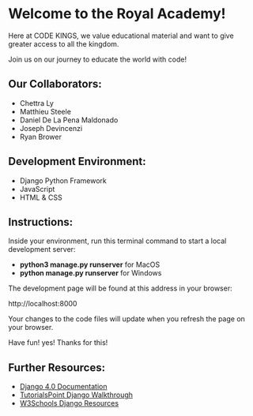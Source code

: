# Welcome to the Royal Academy!

Here at CODE KINGS, we value educational material and want
to give greater access to all the kingdom.

Join us on our journey to educate the world with code!

## Our Collaborators:

* Chettra Ly
* Matthieu Steele
* Daniel De La Pena Maldonado 
* Joseph Devincenzi
* Ryan Brower

## Development Environment:

* Django Python Framework
* JavaScript
* HTML & CSS

## Instructions:

Inside your environment, run this terminal command
to start a local development server:

* **python3 manage.py runserver** for MacOS
* **python manage.py runserver** for Windows

The development page will be found at this
address in your browser:

http://localhost:8000

Your changes to the code files will update when
you refresh the page on your browser.

Have fun! yes! Thanks for this!

## Further Resources:

* [Django 4.0 Documentation](https://docs.djangoproject.com/en/4.0/)
* [TutorialsPoint Django Walkthrough](https://www.tutorialspoint.com/django/index.htm)
* [W3Schools Django Resources](https://www.w3schools.com/django/index.php)